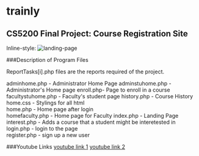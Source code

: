 # trainly
## CS5200 Final Project: Course Registration Site 

Inline-style: 
![landing-page](https://github.com/ArcyFlores/trainly/overview.gif)

###Description of Program Files 

ReportTasks[i].php files are the reports required of the project. 

adminhome.php - Administrator Home Page
adminstuhome.php - Administrator's Home page
enroll.php- Page to enroll in a course
facultystuhome.php	- Faculty's student page
history.php	- Course History
home.css - Stylings for all html 	
home.php - Home page after login 	
homefaculty.php	- Home page for Faculty
index.php - Landing Page
interest.php - Adds a course that a student might be interetested in 
login.php - login to the page  
register.php - sign up a new user

###Youtube Links
[youtube link 1](https://www.youtube.com)
[youtube link 2](https://www.google.com)


